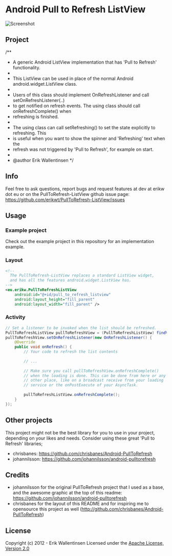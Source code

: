 #  Android Pull to Refresh ListView

![Screenshot](https://github.com/erikwt/PullToRefresh-ListView/raw/master/android-pull-to-refresh.png)

## Project

/**
 * A generic Android ListView implementation that has 'Pull to Refresh' functionality.
 * 
 * This ListView can be used in place of the normal Android android.widget.ListView class.
 * 
 * Users of this class should implement OnRefreshListener and call setOnRefreshListener(..)
 * to get notified on refresh events. The using class should call onRefreshComplete() when
 * refreshing is finished.
 * 
 * The using class can call setRefreshing() to set the state explicitly to refreshing. This 
 * is useful when you want to show the spinner and 'Refreshing' text when the
 * refresh was not triggered by 'Pull to Refresh', for example on start.
 * 
 * @author Erik Wallentinsen
 */

## Info

Feel free to ask questions, report bugs and request features at dev at erikw dot eu 
or on the PullToRefresh-ListView github issue page:
https://github.com/erikwt/PullToRefresh-ListView/issues


## Usage

### Example project

Check out the example project in this repository for an implementation example.

### Layout

``` xml
<!--
  The PullToRefresh-ListView replaces a standard ListView widget,
  and has all the features android.widget.ListView has.
-->
<eu.erikw.PullToRefreshListView
    android:id="@+id/pull_to_refresh_listview"
    android:layout_height="fill_parent"
    android:layout_width="fill_parent" />
```

### Activity

``` java
// Set a listener to be invoked when the list should be refreshed.
PullToRefreshListView pullToRefreshView = (PullToRefreshListView) findViewById(R.id.pull_to_refresh_listview);
pullToRefreshView.setOnRefreshListener(new OnRefreshListener() {
    @Override
    public void onRefresh() {
        // Your code to refresh the list contents
        
        // ...
        
        // Make sure you call pullToRefreshView.onRefreshComplete()
        // when the loading is done. This can be done from here or any
        // other place, like on a broadcast receive from your loading
        // service or the onPostExecute of your AsyncTask.
        
        pullToRefreshListView.onRefreshComplete();
    }
});

```

## Other projects
This project might not be the best library for you to use in your project, depending on your likes and needs. Consider
using these great 'Pull to Refresh' libraries;

* chrisbanes: https://github.com/chrisbanes/Android-PullToRefresh
* johannilsson: https://github.com/johannilsson/android-pulltorefresh

## Credits
* johannilsson for the original PullToRefresh project that I used as a base, and the awesome
graphic at the top of this readme: https://github.com/johannilsson/android-pulltorefresh
* chrisbanes for the layout of this README and for inspiring me to opensource this project as well (http://github.com/chrisbanes/Android-PullToRefresh)

## License

Copyright (c) 2012 - Erik Wallentinsen
Licensed under the [Apache License, Version 2.0](http://www.apache.org/licenses/LICENSE-2.0.html)
